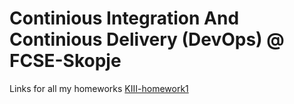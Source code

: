 # Continious Integration And Continious Delivery (DevOps) @ FCSE-Skopje

Links for all my homeworks
[KIII-homework1](https://github.com/davidhristov59/KIII-homework1)


